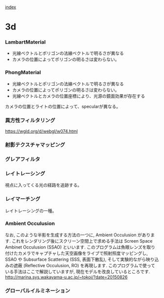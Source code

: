 [index](https://github.com/kitasenjudesign/CreativeCodingDictionary/blob/master/README.md)

# 3d

### LambartMaterial
* 光線ベクトルとポリゴンの法線ベクトルで明るさが異なる
* カメラの位置によってポリゴンの明るさは変わらない。

### PhongMaterial
* 光線ベクトルとポリゴンの法線ベクトルで明るさが異なる
* カメラの位置によってポリゴンの明るさは変わらない。
* 光線ベクトルとカメラの位置座標により、光源の鏡面効果が存在する

カメラの位置とライトの位置によって、specularが異なる。



### 異方性フィルタリング
https://wgld.org/d/webgl/w074.html

### 射影テクスチャマッピング

### グレアフィルタ

### レイトレーシング
視点に入ってくる光の経路を追跡する。

### レイマーチング
レイトレーシングの一種。

### Ambient Occulusion
なお, このような半影を生成する方法の一つに, Ambient Occulusion があります. これをレンダリング後にスクリーン空間上で求める手法は Screen Space Ambinet Occulusion (SSAO) といいます. このプログラムは魚眼レンズを取り付けたカメラでキャプチャした天空画像をライブで照射照度マッピングし, SSAO や Subsurface Scattering (SSS, 表面下散乱), そして実験的ながら映り込みの遮蔽 (Reflective Occulusion, RO) を再現します. このプログラムで使っている手法はここで解説していますが, 現在モデルを改良しているところです.
http://marina.sys.wakayama-u.ac.jp/~tokoi/?date=20150826

### グローバルイルミネーション
